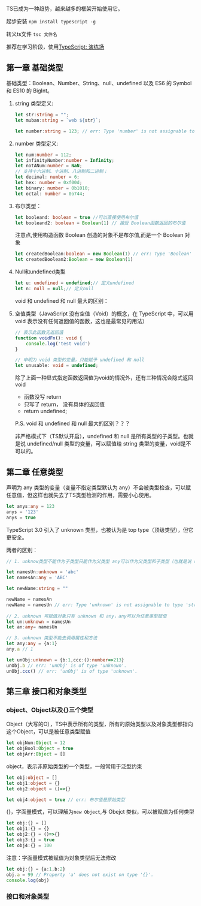 # 

TS已成为一种趋势，越来越多的框架开始使用它。

起步安装 `npm install typescript -g`

转义ts文件 `tsc 文件名`

推荐在学习阶段，使用[TypeScript: 演练场](https://www.typescriptlang.org/zh/play#example/javascript-playgrounds)

## 第一章 基础类型

基础类型：Boolean、Number、String、null、undefined 以及 ES6 的 Symbol 和 ES10 的 BigInt。

1. string 类型定义:
    ```ts
    let str:string = "";
    let muban:string = `web ${str}`;
    
    let number:string = 123; // err: Type 'number' is not assignable to type 'string'.
    ```
2. number 类型定义:
    ```ts
    let num:number = 112;
    let infinityNumber:number = Infinity;
    let notANum:number = NaN;
    // 支持十六进制、十进制、八进制和二进制；
    let decimal: number = 6;
    let hex: number = 0xf00d;
    let binary: number = 0b1010;
    let octal: number = 0o744;
    ```
3. 布尔类型：
    ```ts
    let booleand: boolean = true //可以直接使用布尔值
    let booleand2: boolean = Boolean(1) // 接受 Boolean函数返回的布尔值
    ```
   注意点,使用构造函数 Boolean 创造的对象不是布尔值,而是一个 Boolean 对象
    ```ts
    let createdBoolean:boolean = new Boolean(1) // err: Type 'Boolean' is not assignable to type 'boolean'.
    let createdBoolean2:Boolean = new Boolean(1)
    ```
4. Null和undefined类型
    ```ts
    let u: undefined = undefined;// 定义undefined
    let n: null = null;// 定义null
    ```
   void 和 undefined 和 null 最大的区别：

5. 空值类型（JavaScript 没有空值（Void）的概念，在 TypeScript 中，可以用 void 表示没有任何返回值的函数，这也是最常见的用法）
    ```ts
    // 表示此函数无返回值
    function voidFn(): void {
        console.log('test void')
    }
   
    // 申明为 void 类型的变量，只能赋予 undefined 和 null
    let unusable: void = undefined;
    ```
   除了上面一种显式指定函数返回值为void的情况外，还有三种情况会隐式返回void
   - 函数没写 return
   - 只写了 return， 没有具体的返回值
   - return undefined;

   P.S. void 和 undefined 和 null 最大的区别？？？

   非严格模式下（TS默认开启），undefined 和 null 是所有类型的子类型。也就是说 undefined/null 类型的变量，可以赋值给 string 类型的变量，void是不可以的。

## 第二章 任意类型

声明为 any 类型的变量（变量不指定类型默认为 any）不会被类型检查，可以赋任意值，但这样也就失去了TS类型检测的作用，需要小心使用。

```ts
let anys:any = 123
anys = '123'
anys = true
```
TypeScript 3.0 引入了 unknown 类型，也被认为是 top type（顶级类型），但它更安全。

两者的区别：
```ts
// 1. unknow类型不能作为子类型只能作为父类型 any可以作为父类型和子类型（也就是说 unknow 不能放在赋值操作符右边）

let namesUn:unknown = 'abc'
let namesAn:any = 'ABC'

let newName:string = ""

newName = namesAn
newName = namesUn // err: Type 'unknown' is not assignable to type 'string'.
 
// 2. unknown 可赋值对象只有 unknown 和 any，any可以为任意类型赋值
let un:unknown = namesUn
let an:any= namesUn

// 3. unknown 类型不能去调用属性和方法
let any:any = {a:1}
any.a // 1

let unObj:unknown = {b:1,ccc:():number=>213}
unObj.b // err: 'unObj' is of type 'unknown'.
unObj.ccc() // err: 'unObj' is of type 'unknown'.
```

## 第三章 接口和对象类型

### object、Object以及{}三个类型
Object（大写的O），TS中表示所有的类型，所有的原始类型以及对象类型都指向这个Object，可以是被任意类型赋值
```ts
let objNum:Object = 12
let objBool:Object = true
let objArr:Object = []
```
object，表示非原始类型的一个类型，一般常用于泛型约束
```ts
let obj:object = []
let obj1:object = {}
let obj2:object = ()=>{}

let obj4:object = true // err: 布尔值是原始类型
```
{}，字面量模式，可以理解为`new Object`,与 Obejct 类似，可以被赋值为任何类型
```ts
let obj:{} = []
let obj1:{} = {}
let obj2:{} = ()=>{}
let obj3:{} = true
let obj4:{} = 100
```
注意：字面量模式被赋值为对象类型后无法修改
```ts
let obj:{} = {a:1,b:2}
obj.a = 99 // Property 'a' does not exist on type '{}'.
console.log(obj)
```
### 接口和对象类型







